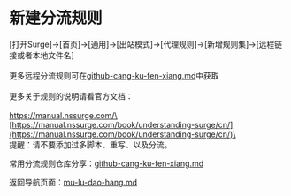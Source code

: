 # 新建分流规则

\[打开Surge]->\[首页]->\[通用]->\[出站模式]->\[代理规则]->\[新增规则集]->\[远程链接或者本地文件名]\
\
更多远程分流规则可在[github-cang-ku-fen-xiang.md](../github-cang-ku-fen-xiang.md "mention")中获取\
\
更多关于规则的说明请看官方文档：\
\
[https://manual.nssurge.com/\
\
](https://manual.nssurge.com/)[https://manual.nssurge.com/book/understanding-surge/cn/](https://manual.nssurge.com/book/understanding-surge/cn/)\
\
提醒：请不要添加过多脚本、重写、以及分流。

常用分流规则仓库分享：[github-cang-ku-fen-xiang.md](../github-cang-ku-fen-xiang.md "mention")

返回导航页面：[mu-lu-dao-hang.md](../mu-lu-dao-hang.md "mention")
